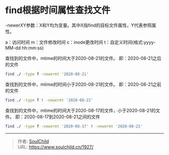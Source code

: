 # find根据时间属性查找文件

<!--more-->
-newerXY参数：X和Y均为变量。其中X指find的目标文件属性，Y代表参照属性。

a：访问时间
m：文件修改时间
c：inode更改时间
t：自定义时间(格式:yyyy-MM-dd hh:mm:ss)

查找到的文件中，mtime的时间大于2020-08-21的文件。
即：2020-08-21之后的文件
```bash
find ./ -type f -newermt '2020-08-21'
```

查找到的文件中，mtime的时间小于2020-08-21的文件。
即：2020-08-21之前的文件
```bash
find ./ -type f ! -newermt '2020-08-21'
```

查找到的文件中，mtime的时间大于2020-08-17的文件，小于2020-08-21的文件。
即：2020-08-17到2020-08-21之间的文件
```bash
find ./ -type f -newermt '2020-08-17' ! -newermt '2020-08-21'
```


---

> 作者: [SoulChild](https://www.soulchild.cn)  
> URL: https://www.soulchild.cn/1927/  

